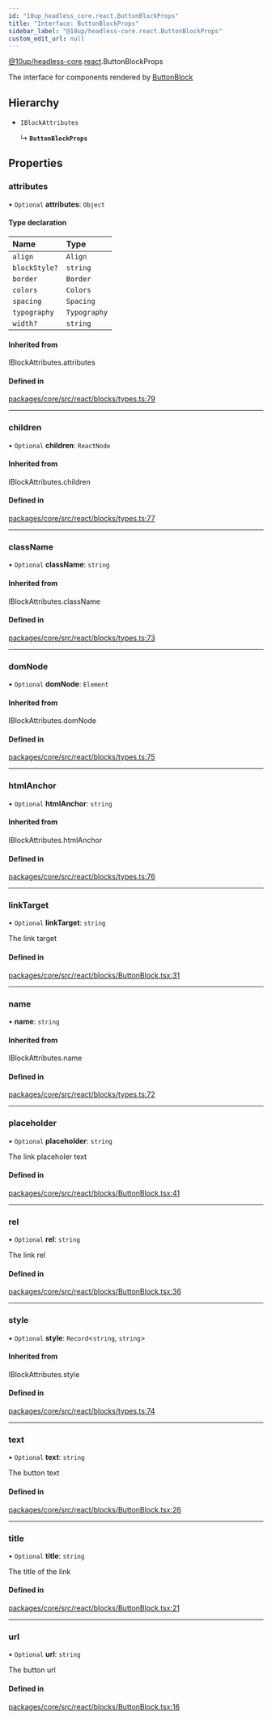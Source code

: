 ```yaml
---
id: "10up_headless_core.react.ButtonBlockProps"
title: "Interface: ButtonBlockProps"
sidebar_label: "@10up/headless-core.react.ButtonBlockProps"
custom_edit_url: null
---
```


[@10up/headless-core](../modules/10up_headless_core.md).[react](../namespaces/10up_headless_core.react.md).ButtonBlockProps

The interface for components rendered by [ButtonBlock](../namespaces/10up_headless_core.react.md#buttonblock)

## Hierarchy

- `IBlockAttributes`

  ↳ **`ButtonBlockProps`**

## Properties

### attributes

• `Optional` **attributes**: `Object`

#### Type declaration

| Name | Type |
| :------ | :------ |
| `align` | `Align` |
| `blockStyle?` | `string` |
| `border` | `Border` |
| `colors` | `Colors` |
| `spacing` | `Spacing` |
| `typography` | `Typography` |
| `width?` | `string` |

#### Inherited from

IBlockAttributes.attributes

#### Defined in

[packages/core/src/react/blocks/types.ts:79](https://github.com/10up/headless/blob/5293da0/packages/core/src/react/blocks/types.ts#L79)

___

### children

• `Optional` **children**: `ReactNode`

#### Inherited from

IBlockAttributes.children

#### Defined in

[packages/core/src/react/blocks/types.ts:77](https://github.com/10up/headless/blob/5293da0/packages/core/src/react/blocks/types.ts#L77)

___

### className

• `Optional` **className**: `string`

#### Inherited from

IBlockAttributes.className

#### Defined in

[packages/core/src/react/blocks/types.ts:73](https://github.com/10up/headless/blob/5293da0/packages/core/src/react/blocks/types.ts#L73)

___

### domNode

• `Optional` **domNode**: `Element`

#### Inherited from

IBlockAttributes.domNode

#### Defined in

[packages/core/src/react/blocks/types.ts:75](https://github.com/10up/headless/blob/5293da0/packages/core/src/react/blocks/types.ts#L75)

___

### htmlAnchor

• `Optional` **htmlAnchor**: `string`

#### Inherited from

IBlockAttributes.htmlAnchor

#### Defined in

[packages/core/src/react/blocks/types.ts:76](https://github.com/10up/headless/blob/5293da0/packages/core/src/react/blocks/types.ts#L76)

___

### linkTarget

• `Optional` **linkTarget**: `string`

The link target

#### Defined in

[packages/core/src/react/blocks/ButtonBlock.tsx:31](https://github.com/10up/headless/blob/5293da0/packages/core/src/react/blocks/ButtonBlock.tsx#L31)

___

### name

• **name**: `string`

#### Inherited from

IBlockAttributes.name

#### Defined in

[packages/core/src/react/blocks/types.ts:72](https://github.com/10up/headless/blob/5293da0/packages/core/src/react/blocks/types.ts#L72)

___

### placeholder

• `Optional` **placeholder**: `string`

The link placeholer text

#### Defined in

[packages/core/src/react/blocks/ButtonBlock.tsx:41](https://github.com/10up/headless/blob/5293da0/packages/core/src/react/blocks/ButtonBlock.tsx#L41)

___

### rel

• `Optional` **rel**: `string`

The link rel

#### Defined in

[packages/core/src/react/blocks/ButtonBlock.tsx:36](https://github.com/10up/headless/blob/5293da0/packages/core/src/react/blocks/ButtonBlock.tsx#L36)

___

### style

• `Optional` **style**: `Record`<`string`, `string`\>

#### Inherited from

IBlockAttributes.style

#### Defined in

[packages/core/src/react/blocks/types.ts:74](https://github.com/10up/headless/blob/5293da0/packages/core/src/react/blocks/types.ts#L74)

___

### text

• `Optional` **text**: `string`

The button text

#### Defined in

[packages/core/src/react/blocks/ButtonBlock.tsx:26](https://github.com/10up/headless/blob/5293da0/packages/core/src/react/blocks/ButtonBlock.tsx#L26)

___

### title

• `Optional` **title**: `string`

The title of the link

#### Defined in

[packages/core/src/react/blocks/ButtonBlock.tsx:21](https://github.com/10up/headless/blob/5293da0/packages/core/src/react/blocks/ButtonBlock.tsx#L21)

___

### url

• `Optional` **url**: `string`

The button url

#### Defined in

[packages/core/src/react/blocks/ButtonBlock.tsx:16](https://github.com/10up/headless/blob/5293da0/packages/core/src/react/blocks/ButtonBlock.tsx#L16)
